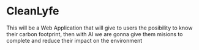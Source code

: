 # CleanLyfe
This will be a Web Application that will give to users the posibility to know their carbon footprint, then with AI  we are gonna give them misions to complete and reduce their impact on the environment
